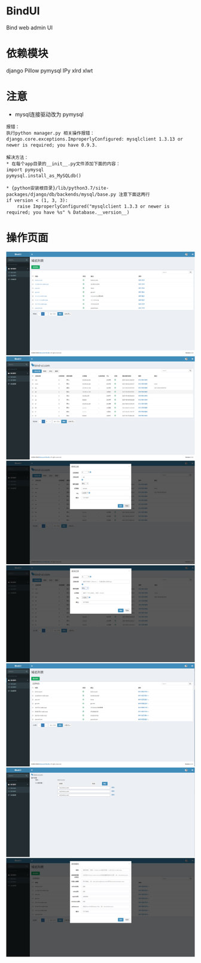 # BindUI

Bind web admin UI


# 依赖模块
django
Pillow
pymysql
IPy
xlrd
xlwt

# 注意
* mysql连接驱动改为 pymysql
```
报错：
执行python manager.py 相关操作报错：django.core.exceptions.ImproperlyConfigured: mysqlclient 1.3.13 or newer is required; you have 0.9.3.

解决方法：
* 在每个app目录的__init__.py文件添加下面的内容：
import pymysql
pymysql.install_as_MySQLdb()

* {python安装根目录}/lib/python3.7/site-packages/django/db/backends/mysql/base.py 注意下面这两行
if version < (1, 3, 3):
    raise ImproperlyConfigured("mysqlclient 1.3.3 or newer is required; you have %s" % Database.__version__)

```

# 操作页面
![image](https://github.com/cucker0/file_store/blob/master/BindUI/01.png)
![image](https://github.com/cucker0/file_store/blob/master/BindUI/02.png)
![image](https://github.com/cucker0/file_store/blob/master/BindUI/03.png)
![image](https://github.com/cucker0/file_store/blob/master/BindUI/3.2.png)
![image](https://github.com/cucker0/file_store/blob/master/BindUI/04.png)
![image](https://github.com/cucker0/file_store/blob/master/BindUI/05.png)
![image](https://github.com/cucker0/file_store/blob/master/BindUI/06.png)